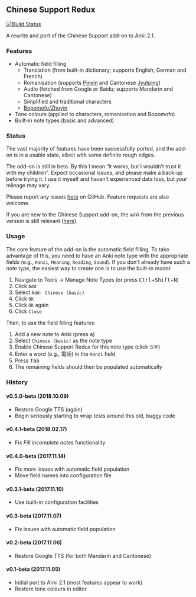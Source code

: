 ## Chinese Support Redux

[![Build Status](https://travis-ci.org/luoliyan/chinese-support-redux.svg?branch=master)](https://travis-ci.org/luoliyan/chinese-support-redux)

A rewrite and port of the Chinese Support add-on to Anki 2.1.

### Features

* Automatic field filling
  * Translation (from built-in dictionary; supports English, German and French)
  * Romanisation (supports [Pinyin](https://en.wikipedia.org/wiki/Pinyin) and Cantonese [Jyutping](https://en.wikipedia.org/wiki/Jyutping))
  * Audio (fetched from Google or Baidu; supports Mandarin and Cantonese)
  * Simplified and traditional characters
  * [Bopomofo/Zhuyin](https://en.wikipedia.org/wiki/Bopomofo)
* Tone colours (applied to characters, romanisation and Bopomofo)
* Built-in note types (basic and advanced)

### Status

The vast majority of features have been successfully ported, and the add-on is in a usable state, albeit with some definite rough edges.

The add-on is still in beta. By this I mean “it works, but I wouldn’t trust it with my children”. Expect occasional issues, and please make a back-up before trying it. I use it myself and haven't experienced data loss, but _your_ mileage may vary.

Please report any issues [here](https://github.com/luoliyan/chinese-support-redux/issues) on GitHub. Feature requests are also welcome.

If you are new to the Chinese Support add-on, the wiki from the previous version is still relevant ([here](https://github.com/ttempe/chinese-support-addon/wiki)).

### Usage

The core feature of the add-on is the automatic field filling. To take advantage of this, you need to have an Anki note type with the appropriate fields (e.g., `Hanzi`, `Meaning`, `Reading`, `Sound`). If you don't already have such a note type, the easiest way to create one is to use the built-in model:
1. Navigate to Tools → Manage Note Types (or press <kbd>Ctrl</kbd>+<kbd>Shift</kbd>+<kbd>N</kbd>)
2. Click `Add`
3. Select `Add: Chinese (basic)`
4. Click `OK`
5. Click `OK` again
6. Click `Close`

Then, to use the field filling features:
1. Add a new note to Anki (press <kbd>a</kbd>)
2. Select `Chinese (basic)` as the note type
3. Enable Chinese Support Redux for this note type (click `汉字`)
4. Enter a word (e.g., 電話) in the `Hanzi` field
5. Press <kbd>Tab</kbd>
6. The remaining fields should then be populated automatically

### History

#### v0.5.0-beta (2018.10.09)
* Restore Google TTS (again)
* Begin seriously starting to wrap tests around this old, buggy code

#### v0.4.1-beta (2018.02.17)
* Fix _Fill incomplete notes_ functionality

#### v0.4.0-beta (2017.11.14)
* Fix more issues with automatic field population
* Move field names into configuration file

#### v0.3.1-beta (2017.11.10)
* Use built-in configuration facilities

#### v0.3-beta (2017.11.07)
* Fix issues with automatic field population

#### v0.2-beta (2017.11.06)
* Restore Google TTS (for both Mandarin and Cantonese)

#### v0.1-beta (2017.11.05)
* Initial port to Anki 2.1 (most features appear to work)
* Restore tone colours in editor
